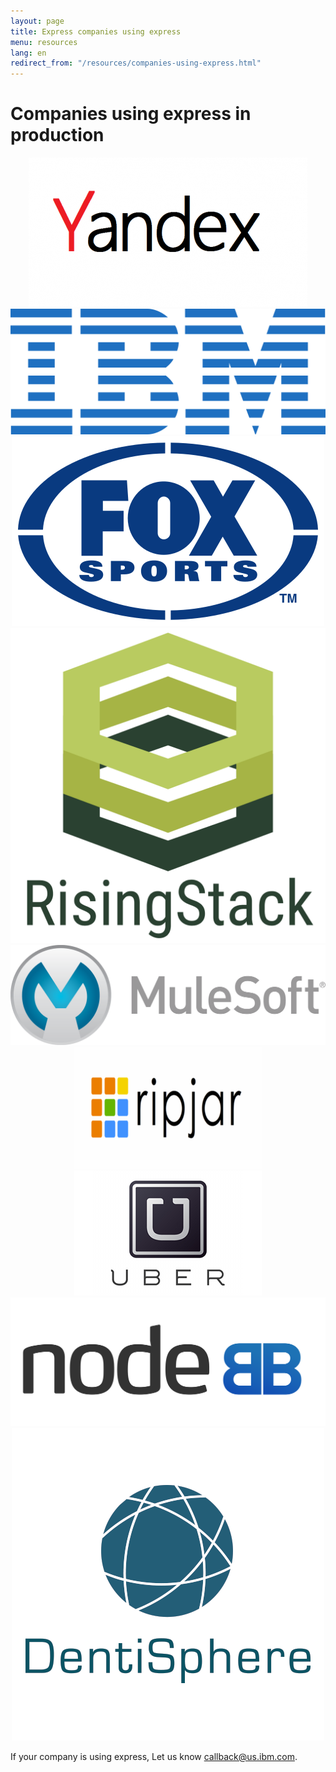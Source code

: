 ```yaml
---
layout: page
title: Express companies using express
menu: resources
lang: en
redirect_from: "/resources/companies-using-express.html"
---
```


# Companies using express in production


<div style="text-align:center;">
<a target="_new" class="imagelink" href="//yandex/">
  <img alt="Yandex" class="memberlogo" src="/images/yandex.png" />
</a>
<a target="_new" class="imagelink" href="http://ibm.com">
  <img alt="IBM" class="memberlogo" src="/images/ibmLogo.png" />
</a>
<a target="_new" class="imagelink" href="http://www.foxsports.com.au/">
  <img alt="Fox Sports Australia" class="memberlogo" src="/images/Fox_Sports_logo.svg" />
</a>
<a target="_new" class="imagelink" href="//risingstack.com">
  <img alt="Rising Stack" class="memberlogo" src="/images/risingstack_logo.png" />
</a>
<a target="_new" class="imagelink" href="//mulesoft.com">
  <img alt="Mulesoft" class="memberlogo" src="/images/new_mulesoft_logo_r.png" />
</a>
<a target="_new" class="imagelink" href="//ripjar.com">
  <img alt="Ripjar" class="memberlogo" src="/images/s300_ripjar_white_background_logo.png" />
</a>
<a target="_new" class="imagelink" href="//uber.com">
  <img alt="Uber" class="memberlogo" src="/images/uber-logo-transparent.png" />
</a>
<a target="_new" class="imagelink" href="//https://nodebb.org/">
  <img alt="NodeBB" class="memberlogo" src="/images/nodeBB.png" />
</a>
<a target="_new" class="imagelink" href="//https://dentisphere.com/">
  <img alt="Dentisphere" class="memberlogo" src="/images/denti.png" />
</a>
</div>

If your company is using express, Let us know
[callback@us.ibm.com](mailto:callback@us.ibm.com).
